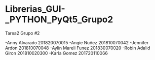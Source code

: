 # Librerias_GUI-_PYTHON_PyQt5_Grupo2
Tarea2
Grupo #2

-Anny Alvarado 201820070015
-Angie Nuñez 201810070042
-Jennifer Ardon 201810070048
-Aylin Mareli Funez 201830070020
-Robin Adalid Giron  201810020300
-Karla Gomez  201720110066
